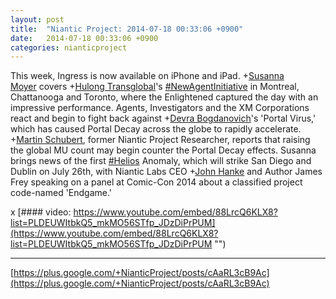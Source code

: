 ```yaml
---
layout: post
title:  "Niantic Project: 2014-07-18 00:33:06 +0900"
date:   2014-07-18 00:33:06 +0900
categories: nianticproject
---
```

This week, Ingress is now available on iPhone and iPad. +[Susanna Moyer](https://plus.google.com/101560858827970533247 "") covers +[Hulong Transglobal](https://plus.google.com/107849663787965375687 "")'s [#NewAgentInitiative](https://plus.google.com/s/%23NewAgentInitiative "") in Montreal, Chattanooga and Toronto, where the Enlightened captured the day with an impressive performance. Agents, Investigators and the XM Corporations react and begin to fight back against +[Devra Bogdanovich](https://plus.google.com/102598577258553073047 "")'s 'Portal Virus,' which has caused Portal Decay across the globe to rapidly accelerate. +[Martin Schubert](https://plus.google.com/100425314717666507497 ""), former Niantic Project Researcher, reports that raising the global MU count may begin counter the Portal Decay effects. Susanna brings news of the first [#Helios](https://plus.google.com/s/%23Helios "") Anomaly, which will strike San Diego and Dublin on July 26th, with Niantic Labs CEO +[John Hanke](https://plus.google.com/106327138010385230607 "") and Author James Frey speaking on a panel at Comic-Con 2014 about a classified project code-named 'Endgame.' 

x
[#### video: https://www.youtube.com/embed/88LrcQ6KLX8?list=PLDEUWItbkQ5_mkMO56STfp_JDzDiPrPUM](https://www.youtube.com/embed/88LrcQ6KLX8?list=PLDEUWItbkQ5_mkMO56STfp_JDzDiPrPUM "")
- - -
[https://plus.google.com/+NianticProject/posts/cAaRL3cB9Ac](https://plus.google.com/+NianticProject/posts/cAaRL3cB9Ac)
